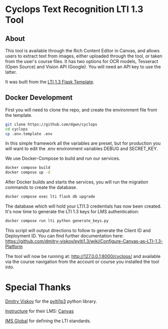 # Cyclops Text Recognition LTI 1.3 Tool

## About

This tool is available through the Rich Content Editor in Canvas, and allows users to extract text from images, either uploaded through the tool, or taken from the user's course files. It has two options for OCR models, Tesseract (Open Source) and Vision API (Google). You will need an API key to use the latter.

It was built from the [LTI 1.3 Flask Template](https://github.com/ucfopen/lti-13-template-flask).

## Docker Development

First you will need to clone the repo, and create the environment file from the template.

```sh
git clone https://github.com/dgwn/cyclops
cd cyclops
cp .env.template .env

```

In this simple framework all the variables are preset, but for production you will want to edit the .env environment variables DEBUG and SECRET_KEY.

We use Docker-Compose to build and run our services.

```sh
docker compose build
docker compose up -d
```

After Docker builds and starts the services, you will run the migration commands to create the database.

```sh
docker compose exec lti flask db upgrade
```

The database which will hold your LTI1.3 credentials has now been created. It's now time to generate the LTI 1.3 keys for LMS authentication:

```sh
docker compose run lti python generate_keys.py
```

This script will output directions to follow to generate the Client ID and Deployment ID. You can find further documentation here: <https://github.com/dmitry-viskov/pylti1.3/wiki/Configure-Canvas-as-LTI-1.3-Platform>

The tool will now be running at: <http://127.0.0.1:8000/cyclops/> and available via the course navigation from the account or course you installed the tool into.

# Special Thanks

[Dmitry Viskov](https://github.com/dmitry-viskov/) for the [pylti1p3](https://github.com/dmitry-viskov/pylti1.3/) python library.

[Instructure](https://github.com/instructure/) for their LMS: [Canvas](https://github.com/instructure/canvas-lms)

[IMS Global](https://imsglobal.org) for defining the LTI standards.
